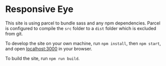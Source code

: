 # Responsive Eye

This site is using parcel to bundle sass and any npm dependencies. Parcel is configured to compile the `src` folder to a `dist` folder which is excluded from git.

To develop the site on your own machine, run `npm install`, then `npm start`, and open [localhost:3000](http://localhost:3000) in your browser.

To build the site, run `npm run build`.
